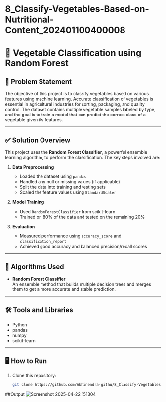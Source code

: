 # 8_Classify-Vegetables-Based-on-Nutritional-Content_202401100400008

# 🥦 Vegetable Classification using Random Forest

## 📌 Problem Statement

The objective of this project is to classify vegetables based on various features using machine learning. Accurate classification of vegetables is essential in agricultural industries for sorting, packaging, and quality control. The dataset contains multiple vegetable samples labeled by type, and the goal is to train a model that can predict the correct class of a vegetable given its features.

---

## ✅ Solution Overview

This project uses the **Random Forest Classifier**, a powerful ensemble learning algorithm, to perform the classification. The key steps involved are:

1. **Data Preprocessing**
   - Loaded the dataset using `pandas`
   - Handled any null or missing values (if applicable)
   - Split the data into training and testing sets
   - Scaled the feature values using `StandardScaler`

2. **Model Training**
   - Used `RandomForestClassifier` from scikit-learn
   - Trained on 80% of the data and tested on the remaining 20%

3. **Evaluation**
   - Measured performance using `accuracy_score` and `classification_report`
   - Achieved good accuracy and balanced precision/recall scores

---

## 🧠 Algorithms Used

- **Random Forest Classifier**  
An ensemble method that builds multiple decision trees and merges them to get a more accurate and stable prediction.

---

## 🛠️ Tools and Libraries

- Python
- pandas
- numpy
- scikit-learn

---



## 🖥️ How to Run

1. Clone this repository:
   ```bash
   git clone https://github.com/Abhinendra-githu/8_Classify-Vegetables-Based-on-Nutritional-Content_202401100400008

##Output
![Screenshot 2025-04-22 151304](https://github.com/user-attachments/assets/716da2be-417f-4b36-b000-26c0fb3797e8)
